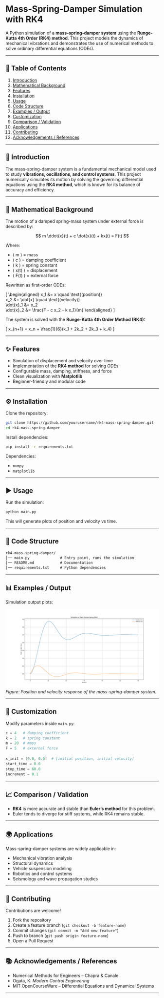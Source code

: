 # Mass-Spring-Damper Simulation with RK4

A Python simulation of a **mass-spring-damper system** using the **Runge-Kutta 4th Order (RK4) method**.
This project models the dynamics of mechanical vibrations and demonstrates the use of numerical methods to solve ordinary differential equations (ODEs).

---

## 📑 Table of Contents

1. [Introduction](#introduction)
2. [Mathematical Background](#mathematical-background)
3. [Features](#features)
4. [Installation](#installation)
5. [Usage](#usage)
6. [Code Structure](#code-structure)
7. [Examples / Output](#examples--output)
8. [Customization](#customization)
9. [Comparison / Validation](#comparison--validation)
10. [Applications](#applications)
11. [Contributing](#contributing)
12. [Acknowledgements / References](#acknowledgements--references)

---

## 📘 Introduction

The mass-spring-damper system is a fundamental mechanical model used to study **vibrations, oscillations, and control systems**.
This project numerically simulates its motion by solving the governing differential equations using the **RK4 method**, which is known for its balance of accuracy and efficiency.

---

## 📐 Mathematical Background

The motion of a damped spring-mass system under external force is described by:

$$ m \ddot{x}(t) + c \dot{x}(t) + kx(t) = F(t) $$

Where:

* ( m ) = mass
* ( c ) = damping coefficient
* ( k ) = spring constant
* ( x(t) ) = displacement
* ( F(t) ) = external force

Rewritten as first-order ODEs:

[
\begin{aligned}
x_1 &= x \quad \text{(position)} \
x_2 &= \dot{x} \quad \text{(velocity)} \
\dot{x}_1 &= x_2 \
\dot{x}_2 &= \frac{F - c x_2 - k x_1}{m}
\end{aligned}
]

The system is solved with the **Runge-Kutta 4th Order Method (RK4):**

[
x_{n+1} = x_n + \frac{1}{6}(k_1 + 2k_2 + 2k_3 + k_4)
]

---

## ✨ Features

* Simulation of displacement and velocity over time
* Implementation of the **RK4 method** for solving ODEs
* Configurable mass, damping, stiffness, and force
* Clean visualization with **Matplotlib**
* Beginner-friendly and modular code

---

## ⚙️ Installation

Clone the repository:

```bash
git clone https://github.com/yourusername/rk4-mass-spring-damper.git
cd rk4-mass-spring-damper
```

Install dependencies:

```bash
pip install -r requirements.txt
```

Dependencies:

* `numpy`
* `matplotlib`

---

## ▶️ Usage

Run the simulation:

```bash
python main.py
```

This will generate plots of position and velocity vs time.

---

## 📂 Code Structure

```
rk4-mass-spring-damper/
│── main.py              # Entry point, runs the simulation
│── README.md            # Documentation
│── requirements.txt     # Python dependencies
```

---

## 📊 Examples / Output

Simulation output plots:

![image alt](https://github.com/FARZAD-HUSSAIN/rk4-mass-spring-damper/blob/850690186db7ffc45b457d97c43c60179b74ef81/Figure_1.png)
                    *Figure: Position and velocity response of the mass-spring-damper system.*

---

## 🔧 Customization

Modify parameters inside `main.py`:

```python
c = 4   # damping coefficient
k = 2   # spring constant
m = 20  # mass
F = 5   # external force

x_init = [0.0, 0.0]  # [initial position, initial velocity]
start_time = 0.0
stop_time = 60.0
increment = 0.1
```

---

## 📈 Comparison / Validation

* **RK4** is more accurate and stable than **Euler’s method** for this problem.
* Euler tends to diverge for stiff systems, while RK4 remains stable.

---

## 🌍 Applications

Mass-spring-damper systems are widely applicable in:

* Mechanical vibration analysis
* Structural dynamics
* Vehicle suspension modeling
* Robotics and control systems
* Seismology and wave propagation studies

---

## 🤝 Contributing

Contributions are welcome!

1. Fork the repository
2. Create a feature branch (`git checkout -b feature-name`)
3. Commit changes (`git commit -m "Add new feature"`)
4. Push to branch (`git push origin feature-name`)
5. Open a Pull Request

---

## 📚 Acknowledgements / References

* Numerical Methods for Engineers – Chapra & Canale
* Ogata, K. *Modern Control Engineering*
* MIT OpenCourseWare – Differential Equations and Dynamical Systems

---
